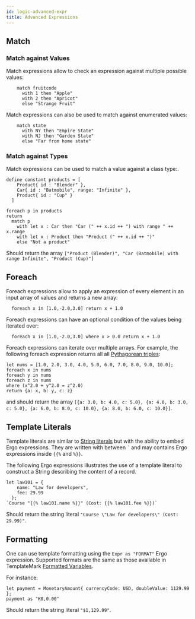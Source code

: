 ```yaml
---
id: logic-advanced-expr
title: Advanced Expressions
---
```


## Match

### Match against Values

Match expressions allow to check an expression against multiple possible
values:

```ergo
    match fruitcode
      with 1 then "Apple"
      with 2 then "Apricot"
      else "Strange Fruit"
```

Match expressions can also be used to match against enumerated values:
```ergo
    match state
      with NY then "Empire State"
      with NJ then "Garden State"
      else "Far from home state"
```

### Match against Types

Match expressions can be used to match a value against a class type:.

```
define constant products = [
    Product{ id : "Blender" },
    Car{ id : "Batmobile", range: "Infinite" },
    Product{ id : "Cup" }
  ]

foreach p in products
return
  match p
    with let x : Car then "Car (" ++ x.id ++ ") with range " ++ x.range
    with let x : Product then "Product (" ++ x.id ++ ")"
    else "Not a product"
```
Should return the array `["Product (Blender)", "Car (Batmobile) with range Infinite", "Product (Cup)"]`

## Foreach

Foreach expressions allow to apply an expression of every element in
an input array of values and returns a new array:

```ergo
  foreach x in [1.0,-2.0,3.0] return x + 1.0
```

Foreach expressions can have an optional condition of the values being
iterated over:

```ergo
  foreach x in [1.0,-2.0,3.0] where x > 0.0 return x + 1.0
```

Foreach expressions can iterate over multiple arrays. For example, the following foreach expression returns all all [Pythagorean triples](https://en.wikipedia.org/wiki/Pythagorean_triple):
```ergo
let nums = [1.0, 2.0, 3.0, 4.0, 5.0, 6.0, 7.0, 8.0, 9.0, 10.0];
foreach x in nums
foreach y in nums
foreach z in nums
where (x^2.0 + y^2.0 = z^2.0)
return {a: x, b: y, c: z}
```
and should return the array `[{a: 3.0, b: 4.0, c: 5.0}, {a: 4.0, b: 3.0, c: 5.0}, {a: 6.0, b: 8.0, c: 10.0}, {a: 8.0, b: 6.0, c: 10.0}]`.

## Template Literals

Template literals are similar to [String literals](logic-simple-expr.md#literal-values) but with the ability to embed Ergo expressions. They are written with between `` ` `` and may contains Ergo expressions inside `{{%` and `%}}`.

The following Ergo expressions illustrates the use of a template literal to construct a String describing the content of a record.
```
let law101 = {
    name: "Law for developers",
    fee: 29.99
  };
`Course "{{% law101.name %}}" (Cost: {{% law101.fee %}})`
```
Should return the string literal `"Course \"Law for developers\" (Cost: 29.99)"`.

## Formatting

One can use template formatting using the `Expr as "FORMAT"` Ergo expression. Supported formats are the same as those available in TemplateMark [Formatted Variables](markup-templatemark.md#formatted-variables).

For instance:
```
let payment = MonetaryAmount{ currencyCode: USD, doubleValue: 1129.99 };
payment as "K0,0.00"
```
Should return the string literal `"$1,129.99"`.
